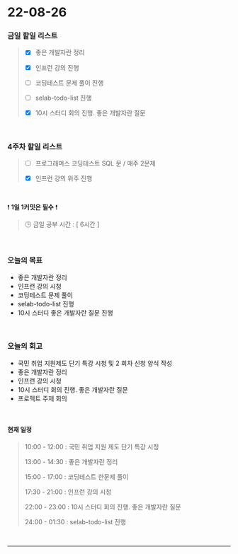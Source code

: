 # 22-08-26
 ### 금일 할일 리스트 
> - [x]  좋은 개발자란 정리
>
> - [x]  인프런 강의 진행
>
> - [ ]  코딩테스트 문제 풀이 진행
>
> - [ ]  selab-todo-list 진행
>
> - [x]  10시 스터디 회의 진행. 좋은 개발자란 질문

<br/>

### 4주차 할일 리스트  

> - [ ]  프로그래머스 코딩테스트 SQL 문 / 매주 2문제  
>
> - [x]  인프런 강의 위주 진행

<br/>

❗ **1일 1커밋은 필수** ❗
> 🕒 금일 공부 시간 :  [ 6시간 ]    
  
<br/>

### 오늘의 목표
- 좋은 개발자란 정리
- 인프런 강의 시청 
- 코딩테스트 문제 풀이
- selab-todo-list 진행
- 10시 스터디 좋은 개발자란 질문 진행

<br>

### 오늘의 회고
- 국민 취업 지원제도 단기 특강 시청 및 2 회차 신청 양식 작성
- 좋은 개발자란 정리
- 인프런 강의 시청
- 10시 스터디 회의 진행. 좋은 개발자란 질문
- 프로젝트 주제 회의

<br>

#### 현재 일정  
> 10:00 - 12:00 : 국민 취업 지원 제도 단기 특강 시청
>
> 13:00 - 14:30 : 좋은 개발자란 정리
>
> 15:00 - 17:00 : 코딩테스트 한문제 풀이
>
> 17:30 - 21:00 : 인프런 강의 시청
>
> 22:00 - 23:00 : 10시 스터디 회의 진행. 좋은 개발자란 질문
>
> 24:00 - 01:30 : selab-todo-list 진행

<br/>

------------  